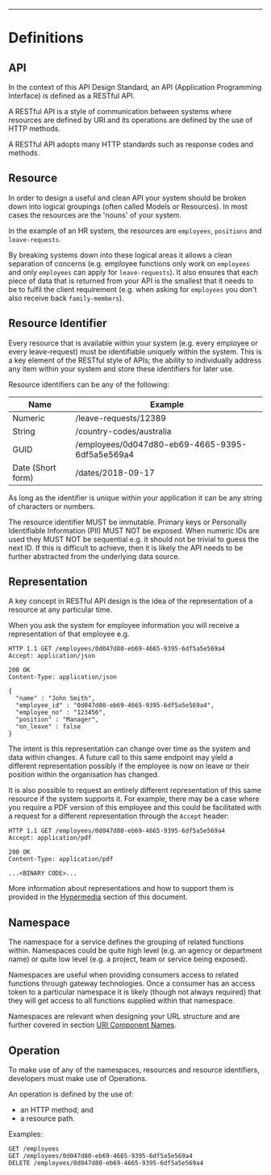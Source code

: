 ______________________________________________________________________________
# Definitions

## API

In the context of this API Design Standard, an API (Application Programming Interface) is defined as a RESTful API.

A RESTful API is a style of communication between systems where resources are defined by URI and its operations are defined by the use of HTTP methods.

A RESTful API adopts many HTTP standards such as response codes and methods.

## Resource

In order to design a useful and clean API your system should be broken down into logical groupings (often called Models or Resources). In most cases the resources are the 'nouns' of your system.

In the example of an HR system, the resources are `employees`, `positions` and `leave-requests`.

By breaking systems down into these logical areas it allows a clean separation of concerns (e.g. employee functions only work on `employees` and only `employees` can apply for `leave-requests`).  It also ensures that each piece of data that is returned from your API is the smallest that it needs to be to fulfil the client requirement (e.g. when asking for `employees` you don't also receive back `family-members`).

## Resource Identifier

Every resource that is available within your system (e.g. every employee or every leave-request) must be identifiable uniquely within the system. This is a key element of the RESTful style of APIs; the ability to individually address any item within your system and store these identifiers for later use.

Resource identifiers can be any of the following:

Name | Example
-- | --
Numeric | /leave-requests/12389
String | /country-codes/australia
GUID | /employees/0d047d80-eb69-4665-9395-6df5a5e569a4
Date (Short form) | /dates/2018-09-17

As long as the identifier is unique within your application it can be any string of characters or numbers.

The resource identifier MUST be immutable. Primary keys or Personally Identifiable Information (PII) MUST NOT be exposed. When numeric IDs are used they MUST NOT be sequential e.g. it should not be trivial to guess the next ID. If this is difficult to achieve, then it is likely the API needs to be further abstracted from the underlying data source.

## Representation

A key concept in RESTful API design is the idea of the representation of a resource at any particular time.

When you ask the system for employee information you will receive a representation of that employee e.g.

```
HTTP 1.1 GET /employees/0d047d80-eb69-4665-9395-6df5a5e569a4
Accept: application/json

200 OK
Content-Type: application/json

{
  "name" : "John Smith",
  "employee_id" : "0d047d80-eb69-4665-9395-6df5a5e569a4",
  "employee_no" : "123456",
  "position" : "Manager",
  "on_leave" : false
}
```

The intent is this representation can change over time as the system and data within changes.  A future call to this same endpoint may yield a different representation possibly if the employee is now on leave or their position within the organisation has changed.

It is also possible to request an entirely different representation of this same resource if the system supports it.  For example, there may be a case where you require a PDF version of this employee and this could be facilitated with a request for a different representation through the `Accept` header:

```
HTTP 1.1 GET /employees/0d047d80-eb69-4665-9395-6df5a5e569a4
Accept: application/pdf

200 OK
Content-Type: application/pdf

...<BINARY CODE>...
```

More information about representations and how to support them is provided in the [Hypermedia](hypermedia.html) section of this document.

## Namespace

The namespace for a service defines the grouping of related functions within.  Namespaces could be quite high level (e.g. an agency or department name) or quite low level (e.g. a project, team or service being exposed).

Namespaces are useful when providing consumers access to related functions through gateway technologies.  Once a consumer has an access token to a particular namespace it is likely (though not always required) that they will get access to all functions supplied within that namespace.

Namespaces are relevant when designing your URL structure and are further covered in section [URI Component Names](naming-conventions.html#uri-component-names).

## Operation

To make use of any of the namespaces, resources and resource identifiers, developers must make use of Operations.

An operation is defined by the use of:

- an HTTP method; and
- a resource path.

Examples:

```
GET /employees
GET /employees/0d047d80-eb69-4665-9395-6df5a5e569a4
DELETE /employees/0d047d80-eb69-4665-9395-6df5a5e569a4
```
